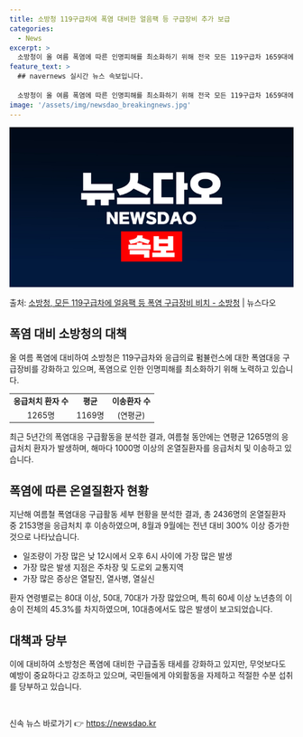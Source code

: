 ```yaml
---
title: 소방청 119구급차에 폭염 대비한 얼음팩 등 구급장비 추가 보급
categories:
  - News
excerpt: >
  소방청이 올 여름 폭염에 따른 인명피해를 최소화하기 위해 전국 모든 119구급차 1659대에 얼음팩, 소금,…
feature_text: >
  ## navernews 실시간 뉴스 속보입니다.

  소방청이 올 여름 폭염에 따른 인명피해를 최소화하기 위해 전국 모든 119구급차 1659대에 얼음팩, 소금,…
image: '/assets/img/newsdao_breakingnews.jpg'
---
```


![뉴스다오 속보](/assets/img/newsdao_breakingnews.jpg)

<p>출처: <a href="https://newsdao.kr/3825" rel="dofollow">소방청, 모든 119구급차에 얼음팩 등 폭염 구급장비 비치 - 소방청</a> | 뉴스다오</p>

<h2 data-ke-size="size26">폭염 대비 소방청의 대책</h2>
<p data-ke-size="size16">올 여름 폭염에 대비하여 소방청은 119구급차와 응급의료 펌뷸런스에 대한 폭염대응 구급장비를 강화하고 있으며, 폭염으로 인한 인명피해를 최소화하기 위해 노력하고 있습니다.</p>
<table>
  <tbody>
    <tr>
      <td style="text-align: center; height: 17px;"><b>응급처치 환자 수</b></td>
      <td style="text-align: center; height: 17px;"><b>평균</b></td>
      <td style="text-align: center; height: 17px;"><b>이송환자 수</b></td>
    </tr>
    <tr>
      <td style="text-align: center; height: 17px;">1265명</td>
      <td style="text-align: center; height: 17px;">1169명</td>
      <td style="text-align: center; height: 17px;">(연평균)</td>
    </tr>
  </tbody>
</table>

<p data-ke-size="size16">최근 5년간의 폭염대응 구급활동을 분석한 결과, 여름철 동안에는 연평균 1265명의 응급처치 환자가 발생하며, 해마다 1000명 이상의 온열질환자를 응급처치 및 이송하고 있습니다.</p>

<h2 data-ke-size="size26">폭염에 따른 온열질환자 현황</h2>
<p data-ke-size="size16">지난해 여름철 폭염대응 구급활동 세부 현황을 분석한 결과, 총 2436명의 온열질환자 중 2153명을 응급처치 후 이송하였으며, 8월과 9월에는 전년 대비 300% 이상 증가한 것으로 나타났습니다.</p>
<ul>
  <li>일조량이 가장 많은 낮 12시에서 오후 6시 사이에 가장 많은 발생</li>
  <li>가장 많은 발생 지점은 주차장 및 도로외 교통지역</li>
  <li>가장 많은 증상은 열탈진, 열사병, 열실신</li>
</ul>

<p data-ke-size="size16">환자 연령별로는 80대 이상, 50대, 70대가 가장 많았으며, 특히 60세 이상 노년층의 이송이 전체의 45.3%를 차지하였으며, 10대층에서도 많은 발생이 보고되었습니다.</p>

<h2 data-ke-size="size26">대책과 당부</h2>
<p data-ke-size="size16">이에 대비하여 소방청은 폭염에 대비한 구급출동 태세를 강화하고 있지만, 무엇보다도 예방이 중요하다고 강조하고 있으며, 국민들에게 야외활동을 자제하고 적절한 수분 섭취를 당부하고 있습니다.</p>
<p data-ke-size="size16">&nbsp;</p> 

신속 뉴스 바로가기 👉 <a href="https://newsdao.kr" rel="dofollow">https://newsdao.kr</a>


